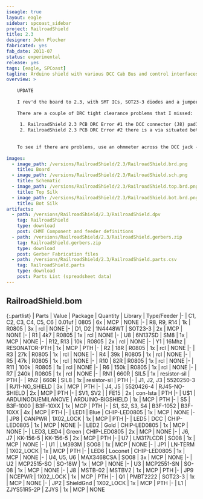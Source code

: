 ```yaml
---
iseagle: true
layout: eagle
sidebar: spcoast_sidebar
project: RailroadShield
title: 2.3
designer: John Plocher
fabricated: yes
fab_date: 2011-07
status: experimental
release: yes
tags: [eagle, SPCoast]
tagline: Arduino shield with various DCC Cab Bus and control interfaces
overview: >
    
    UPDATE
    
    I rev'd the board to 2.3, with SMT ICs, SOT23-3 diodes and a jumper block for all the I/O interconnects. 
    
    There are a couple of DRC tight clearance problems that I missed:
    
     1. RailroadShield 2.3 PCB DRC Error #1 the DCC connector (J8) pad1 is close to a trace on the top layer 
     2. RailroadShield 2.3 PCB DRC Error #2 there is a via situated between the jumper blocks SV1 & SV3 (by D6/LoconetRX) that is close to a trace on the bottom layer. 
    
    
    To see if there are problems, use an ohmmeter across the DCC jack - if there is continuity, use an exacto knife to trim the pad away from the trace; similarly, check between "yIO" and "A2" - if there is a connection, fix the bottom layer trace/via short. 
    
images:
  - image_path: /versions/RailroadShield/2.3/RailroadShield.brd.png
    title: Board
  - image_path: /versions/RailroadShield/2.3/RailroadShield.sch.png
    title: Schematic
  - image_path: /versions/RailroadShield/2.3/RailroadShield.top.brd.png
    title: Top Silk
  - image_path: /versions/RailroadShield/2.3/RailroadShield.bot.brd.png
    title: Bot Silk
artifacts:
  - path: /versions/RailroadShield/2.3/RailroadShield.dpv
    tag: RailroadShield
    type: download
    post: CHMT Component and feeder definitions
  - path: /versions/RailroadShield/2.3/RailroadShield.gerbers.zip
    tag: RailroadShield.gerbers.zip
    type: download
    post: Gerber Fabrication files
  - path: /versions/RailroadShield/2.3/RailroadShield.parts.csv
    tag: RailroadShield.parts
    type: download
    post: Parts List (spreadsheet data)
---
```


## RailroadShield.bom

{:.partlist}
| Parts | Value | Package | Quantity | Library | Type/Feeder
|-
| C1, C2, C3, C4, C5, C6 | 0.01uf | 0805 | 6x | MCP | NONE
|-
| R8, R9, R14 | 1k | R0805 | 3x | rcl | NONE
|-
| D1, D2 | 1N4448WT | SOT23-3 | 2x | MCP | NONE
|-
| R1 | 4k7 | R0805 | 1x | rcl | NONE
|-
| U8 | 6N137SD | SM8 | 1x | MCP | NONE
|-
| R12, R13 | 10k | R0805 | 2x | rcl | NONE
|-
| Y1 | 16Mhz | RESONATOR-PTH | 1x | MCP | PTH
|-
| R2 | 18R | R0805 | 1x | rcl | NONE
|-
| R3 | 27k | R0805 | 1x | rcl | NONE
|-
| R4 | 39k | R0805 | 1x | rcl | NONE
|-
| R5 | 47k | R0805 | 1x | rcl | NONE
|-
| R10 | 82R | R0805 | 1x | rcl | NONE
|-
| R11 | 100k | R0805 | 1x | rcl | NONE
|-
| R6 | 150k | R0805 | 1x | rcl | NONE
|-
| R7 | 240k | R0805 | 1x | rcl | NONE
|-
| RN1 | 660R | SIL5 | 1x | resistor-sil | PTH
|-
| RN2 | 660R | SIL8 | 1x | resistor-sil | PTH
|-
| J1, J2, J3 | 5520250-3 | RJ11-NO_SHIELD | 3x | MCP | PTH
|-
| J4, J5 | 5520426-4 | RJ45-NO-SHIELD | 2x | MCP | PTH
|-
| SV1, SV2 |  | FE15 | 2x | con-lsta | PTH
|-
| U$1 | ARDUINODUEMILANOVE | ARDUINO-BIGSHIELD | 1x | MCP | PTH
|-
| S5 | B3F-1000 | B3F-10XX | 1x | MCP | PTH
|-
| S1, S2, S3, S4 | B3F-1052 | B3F-10XX | 4x | MCP | PTH
|-
| LED1 | Blue | CHIP-LED0805 | 1x | MCP | NONE
|-
| JP8 | CANPWR | 1X02_LOCK | 1x | MCP | PTH
|-
| LED5 | DCC | CHIP-LED0805 | 1x | MCP | NONE
|-
| LED2 | Gold | CHIP-LED0805 | 1x | MCP | NONE
|-
| LED3, LED4 | Green | CHIP-LED0805 | 2x | MCP | NONE
|-
| J6, J7 | KK-156-5 | KK-156-5 | 2x | MCP | PTH
|-
| U7 | LM317LCDR | SO08 | 1x | MCP | NONE
|-
| U1 | LM393M | SO08 | 1x | MCP | NONE
|-
| JP1 | LN-TERM | 1X02_LOCK | 1x | MCP | PTH
|-
| LED6 | Loconet | CHIP-LED0805 | 1x | MCP | NONE
|-
| U4, U5, U6 | MAX3468CSA | SO08 | 3x | MCP | NONE
|-
| U2 | MCP2515-SO | SO-18W | 1x | MCP | NONE
|-
| U3 | MCP2551-SN | SO-08 | 1x | MCP | NONE
|-
| J8 | MSTB-02 | MSTBV2 | 1x | MCP | PTH
|-
| JP9 | NCEPWR | 1X02_LOCK | 1x | MCP | PTH
|-
| Q1 | PMBT2222 | SOT23-3 | 1x | MCP | NONE
|-
| JP2 | ShieldGnd | 1X02_LOCK | 1x | MCP | PTH
|-
| L1 | ZJYS51R5-2P | ZJYS | 1x | MCP | NONE
